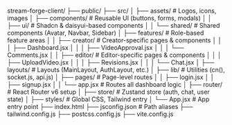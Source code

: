 stream-forge-client/
├── public/
├── src/
│ ├── assets/ # Logos, icons, images
│ ├── components/ # Reusable UI (buttons, forms, modals)
│ │ ├── ui/ # Shadcn & daisyui-based components
│ │ └── shared/ # Shared components (Avatar, Navbar, Sidebar)
│ ├── features/ # Role-based feature areas
│ │ ├── creator/ # Creator-specific pages & components
│ │ │ ├── Dashboard.jsx
│ │ │ ├── VideoApproval.jsx
│ │ │ └── Comments.jsx
│ │ ├── editor/ # Editor-specific pages & components
│ │ │ ├── UploadVideo.jsx
│ │ │ ├── Revisions.jsx
│ │ │ └── Chat.jsx
│ ├── layouts/ # Layouts (MainLayout, AuthLayout, etc.)
│ ├── lib/ # Utilities (cn(), socket.js, api.js)
│ ├── pages/ # Page-level routes
│ │ ├── login.jsx
│ │ ├── signup.jsx
│ │ └── app.jsx # Routes all dashboard logic
│ ├── router/ # React Router v6 setup
│ ├── store/ # Zustand store (auth, chat, user state)
│ ├── styles/ # Global CSS, Tailwind entry
│ └── App.jsx # App entry point
├── index.html
├── jsconfig.json # Path aliases
├── tailwind.config.js
├── postcss.config.js
├── vite.config.js
